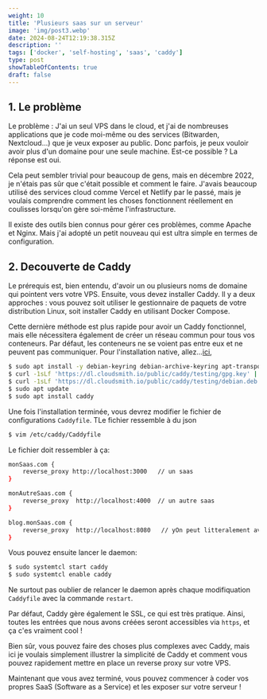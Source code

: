 ```yaml
---
weight: 10
title: 'Plusieurs saas sur un serveur'
image: 'img/post3.webp'
date: 2024-08-24T12:19:38.315Z
description: ''
tags: ['docker', 'self-hosting', 'saas', 'caddy']
type: post
showTableOfContents: true
draft: false
---
```


## 1. Le problème

Le problème : J'ai un seul VPS dans le cloud, et j'ai de nombreuses applications que je code moi-même ou des services (Bitwarden, Nextcloud...) que je veux exposer au public. Donc parfois, je peux vouloir avoir plus d'un domaine pour une seule machine. Est-ce possible ? La réponse est oui.

Cela peut sembler trivial pour beaucoup de gens, mais en décembre 2022, je n'étais pas sûr que c'était possible et comment le faire. J'avais beaucoup utilisé des services cloud comme Vercel et Netlify par le passé, mais je voulais comprendre comment les choses fonctionnent réellement en coulisses lorsqu'on gère soi-même l'infrastructure.

Il existe des outils bien connus pour gérer ces problèmes, comme Apache et Nginx. Mais j'ai adopté un petit nouveau qui est ultra simple en termes de configuration.

## 2. Decouverte de Caddy

Le prérequis est, bien entendu, d'avoir un ou plusieurs noms de domaine qui pointent vers votre VPS. Ensuite, vous devez installer Caddy. Il y a deux approches : vous pouvez soit utiliser le gestionnaire de paquets de votre distribution Linux, soit installer Caddy en utilisant Docker Compose.

Cette dernière méthode est plus rapide pour avoir un Caddy fonctionnel, mais elle nécessitera également de créer un réseau commun pour tous vos conteneurs. Par défaut, les conteneurs ne se voient pas entre eux et ne peuvent pas communiquer. Pour l'installation native, allez...[ici](https://caddyserver.com/docs/install),

```bash
$ sudo apt install -y debian-keyring debian-archive-keyring apt-transport-https curl
$ curl -1sLf 'https://dl.cloudsmith.io/public/caddy/testing/gpg.key' | sudo gpg --dearmor -o /usr/share/keyrings/caddy-testing-archive-keyring.gpg
$ curl -1sLf 'https://dl.cloudsmith.io/public/caddy/testing/debian.deb.txt' | sudo tee /etc/apt/sources.list.d/caddy-testing.list
$ sudo apt update
$ sudo apt install caddy

```

Une fois l'installation terminée, vous devrez modifier le fichier de configurations `Caddyfile`. TLe fichier ressemble à du json

```bash
$ vim /etc/caddy/Caddyfile
```

Le fichier doit ressembler à ça:

```bash
monSaas.com {
	reverse_proxy http://localhost:3000   // un saas
}

monAutreSaas.com {
	reverse_proxy  http://localhost:4000  // un autre saas
}

blog.monSaas.com {
	reverse_proxy  http://localhost:8080   // yOn peut litteralement avoir une infinité de sous domain et de services associé !
}

```

Vous pouvez ensuite lancer le daemon:

```bash
$ sudo systemtcl start caddy
$ sudo systemtcl enable caddy
```

Ne surtout pas oublier de relancer le daemon après chaque modifiquation `Caddyfile` avec la commande `restart`.

Par défaut, Caddy gère également le SSL, ce qui est très pratique. Ainsi, toutes les entrées que nous avons créées seront accessibles via `https`, et ça c'es vraiment cool !

Bien sûr, vous pouvez faire des choses plus complexes avec Caddy, mais ici je voulais simplement illustrer la simplicité de Caddy et comment vous pouvez rapidement mettre en place un reverse proxy sur votre VPS.

Maintenant que vous avez terminé, vous pouvez commencer à coder vos propres SaaS (Software as a Service) et les exposer sur votre serveur !
